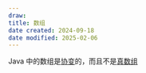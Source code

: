 ```yaml
---
draw:
title: 数组
date created: 2024-09-18
date modified: 2025-02-06
---
```


Java 中的数组是[协变](协变.md)的，而且不是[真数组](真数组.md)
